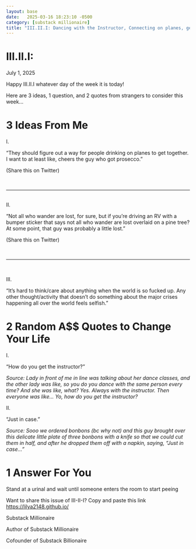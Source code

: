 ```yaml
---
layout: base
date:   2025-03-16 18:23:10 -0500
category: [substack millionaire]
title: "III.II.I: Dancing with the Instructor, Connecting on planes, getting and being lost and telling other people about it, caution for bonbons"
---
```


# III.II.I: 
July 1, 2025

Happy III.II.I whatever day of the week it is today!

Here are 3 ideas, 1 question, and 2 quotes from strangers to consider this week...


# 3 Ideas From Me
I.

“They should figure out a way for people drinking on planes to get together. I want to at least like, cheers the guy who got prosecco.”

(Share this on Twitter)

<br>

---

<br>
​II.

“Not all who wander are lost, for sure, but if you’re driving an RV with a bumper sticker that says not all who wander are lost overlaid on a pine tree? At some point, that guy was probably a little lost.” 

(Share this on Twitter)


<br>

---

<br>

III.

“It’s hard to think/care about anything when the world is so fucked up. Any other thought/activity that doesn’t do something about the major crises happening all over the world feels selfish.”


# 2 Random A$$ Quotes to Change Your Life
I. 

“How do you get the instructor?”

*Source: Lady in front of me in line was talking about her dance classes, and the other lady was like, so you do you dance with the same person every time? And she was like, what? Yes. Always with the instructor. Then everyone was like… Yo, how do you get the instructor?*

​II.

“Just in case.”

*Source: Sooo we ordered bonbons (bc why not) and this guy brought over this delicate little plate of three bonbons with a knife so that we could cut them in half, and after he dropped them off with a napkin, saying, “Just in case…”*



# 1 Answer For You

Stand at a urinal and wait until someone enters the room to start peeing 

Want to share this issue of III-II-I? Copy and paste this link https://lilya2148.github.io/


Substack Millionaire​​

​Author of Substack Millionaire

Cofounder of Substack Billionaire